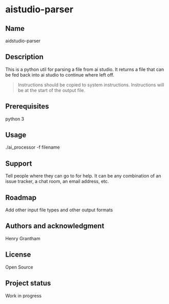# aistudio-parser

## Name
aidstudio-parser

## Description
This is a python util for parsing a file from ai studio. It returns a file that can be fed back into ai studio to continue where left off.
> Instructions should be copied to system instructions. Instructions will be at the start of the output file.

## Prerequisites
python 3


## Usage
./ai_processor -f filename

## Support
Tell people where they can go to for help. It can be any combination of an issue tracker, a chat room, an email address, etc.

## Roadmap
Add other input file types and other output formats

## Authors and acknowledgment
Henry Grantham

## License
Open Source

## Project status
Work in progress